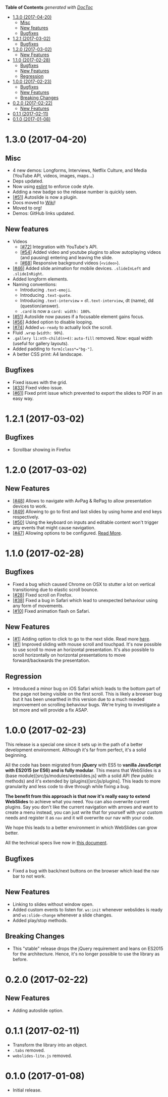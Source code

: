 <!-- START doctoc generated TOC please keep comment here to allow auto update -->
<!-- DON'T EDIT THIS SECTION, INSTEAD RE-RUN doctoc TO UPDATE -->
**Table of Contents**  *generated with [DocToc](https://github.com/thlorenz/doctoc)*

- [1.3.0 (2017-04-20)](#130-2017-04-20)
  - [Misc](#misc)
  - [New features](#new-features)
  - [Bugfixes](#bugfixes)
- [1.2.1 (2017-03-02)](#121-2017-03-02)
  - [Bugfixes](#bugfixes-1)
- [1.2.0 (2017-03-02)](#120-2017-03-02)
  - [New Features](#new-features)
- [1.1.0 (2017-02-28)](#110-2017-02-28)
  - [Bugfixes](#bugfixes-2)
  - [New Features](#new-features-1)
  - [Regression](#regression)
- [1.0.0 (2017-02-23)](#100-2017-02-23)
  - [Bugfixes](#bugfixes-3)
  - [New Features](#new-features-2)
  - [Breaking Changes](#breaking-changes)
- [0.2.0 (2017-02-22)](#020-2017-02-22)
  - [New Features](#new-features-3)
- [0.1.1 (2017-02-11)](#011-2017-02-11)
- [0.1.0 (2017-01-08)](#010-2017-01-08)

<!-- END doctoc generated TOC please keep comment here to allow auto update -->

# 1.3.0 (2017-04-20)

## Misc

- 4 new demos: Longforms, Interviews, Netflix Culture, and Media (YouTube API, videos, images, maps...)
- Deps updated.
- Now using [eslint](http://eslint.org/) to enforce code style.
- Adding a new badge so the release number is quickly seen.
- [[#51](https://github.com/webslides/webslides/issues/51)] Autoslide is now a plugin.
- Docs moved to [Wiki](https://github.com/webslides/WebSlides/wiki)!
- Moved to org!
- Demos: GitHub links updated.

## New features

- Videos
  - [[#72](https://github.com/webslides/webslides/issues/72)] Integration with YouTube's API.
  - [[#54](https://github.com/webslides/webslides/issues/54)] Added video and youtube plugins to allow autoplaying videos (and pausing) entering and leaving the slide.
  - [[#68](https://github.com/webslides/webslides/issues/68)] Responsive background videos (`<video>`).
- [[#46](https://github.com/webslides/webslides/issues/46)] Added slide animation for mobile devices. `.slideInLeft` and `.slideInRight`.
- Added longform elements.
- Naming conventions: 
  - Introducing `.text-emoji`.
  - Introducing `.text-quote`.
  - Introducing `.text-interview` = `dl.text-interview`, dt (name), dd (question/answer).
  - `.card` is now a `card: width: 100%`.
- [[#51](https://github.com/webslides/webslides/issues/51)] Autoslide now pauses if a focusable element gains focus.
- [[#56](https://github.com/webslides/webslides/issues/56)] Added option to disable looping.
- [[#74](https://github.com/webslides/webslides/issues/74)] Added `ws-ready` to actually lock the scroll.
- Fluid `.wrap` (`width: 90%`).
- `.gallery li:nth-child(n+4)`: `auto-fill` removed. Now: equal width (useful for gallery layouts).
- Added padding to `form[class*="bg-"]`.
- A better CSS print: A4 landscape.

## Bugfixes

- Fixed issues with the grid.
- [[#33](https://github.com/webslides/webslides/issues/33)] Fixed video issue.
- [[#61](https://github.com/webslides/webslides/issues/61)] Fixed print issue which prevented to export the slides to PDF in an easy way.


# 1.2.1 (2017-03-02)

## Bugfixes

- Scrollbar showing in Firefox

# 1.2.0 (2017-03-02)

## New Features

- [[#48](https://github.com/webslides/webslides/issues/48)] Allows to navigate with AvPag & RePag to allow presentation devices to work.
- [[#49](https://github.com/webslides/webslides/issues/49)] Allowing to go to first and last slides by using home and end keys respectively.
- [[#50](https://github.com/webslides/webslides/issues/50)] Using the keyboard on inputs and editable content won't trigger any events that might cause navigation.
- [[#47](https://github.com/webslides/webslides/issues/47)] Allowing options to be configured. [Read More](/docs/technical.md#options).

# 1.1.0 (2017-02-28)

## Bugfixes

- Fixed a bug which caused Chrome on OSX to stutter a lot on vertical transitioning due to elastic scroll bounce.
- [[#28](https://github.com/webslides/webslides/issues/28)] Fixed scroll on Firefox.
- [[#38](https://github.com/webslides/webslides/issues/38)] Fixed a bug in Safari which lead to unexpected behaviour using any form of movements.
- [[#10](https://github.com/webslides/webslides/issues/10)] Fixed animation flash on Safari.

## New Features

- [[#1](https://github.com/webslides/webslides/issues/1)] Adding option to click to go to the next slide. Read more [here](https://github.com/webslides/webslides/blob/master/docs/click-to-nav.md).
- [[#1](https://github.com/webslides/webslides/issues/1)] Improved sliding with mouse scroll and touchpad. It's now possible to use scroll to move an horizontal presentation.
It's also possible to scroll horizontally on horizontal presentations to move forward/backwards the presentation.

## Regression

- Introduced a minor bug on iOS Safari which leads to the bottom part of the page not being visible on the first scroll. This is likely a browser bug but it has been unearthed in this version due to a much needed improvement on scrolling behaviour bugs. We're trying to investigate a bit more and will provide a fix ASAP.

# 1.0.0 (2017-02-23)

This release is a special one since it sets up in the path of a better development environment. Although it's far from
perfect, it's a solid beginning.

All the code has been migrated from **jQuery** with ES5 to **vanilla JavaScript with ES2015 (or ES6) and is fully modular**.
This means that WebSlides is a (base module)[src/js/modules/webslides.js] with a solid API (few public methods) and
it's extended by (plugins)[src/js/plugins]. This leads to more granularity and less code to dive through while fixing a
bug.

**The benefit from this approach is that now it's really easy to extend WebSlides** to achieve what you need. You can also
overwrite current plugins. Say you don't like the current navigation with arrows and want to create a menu instead, you
can just write that for yourself with your custom needs and register it as `nav` and it will overwrite our nav with
your code.

We hope this leads to a better environment in which WebSlides can grow better.

All the technical specs live now in [this document](docs/technical.md).

## Bugfixes

- Fixed a bug with back/next buttons on the browser which lead the nav bar to not work.

## New Features

- Linking to slides without window open.
- Added custom events to listen for. `ws:init` whenever webslides is ready and `ws:slide-change` whenever a slide changes.
- Added play/stop methods.

## Breaking Changes

- This "stable" release drops the jQuery requirement and leans on ES2015 for the architecture. Hence, it's no longer possible
to use the library as before.

# 0.2.0 (2017-02-22)

## New Features

- Adding autoslide option.

# 0.1.1 (2017-02-11)

- Transform the library into an object.
- `.tabs` removed.
- `webslides-lite.js` removed.

# 0.1.0 (2017-01-08)

- Initial release.
